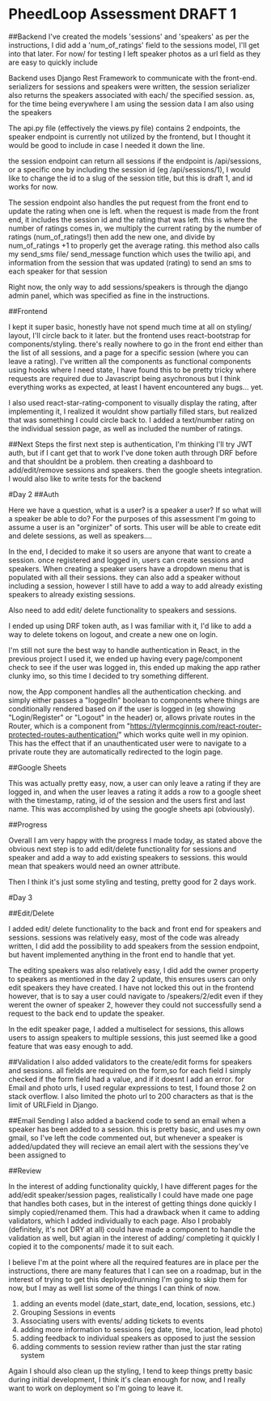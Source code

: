 # __PheedLoop Assessment DRAFT 1__

##Backend
I've created the models 'sessions' and 'speakers' as per the instructions, I did add a 'num_of_ratings' field to the sessions model, I'll get into that later. For now/ for testing I left speaker photos as a url field as they are easy to quickly include

Backend uses Django Rest Framework to communicate with the front-end.  serializers for sessions and speakers were written, the session serializer also returns the speakers associated with each/ the specified session. as, for the time being everywhere I am using the session data I am also using the speakers

The api.py file (effectively the views.py file) contains 2 endpoints, the speaker endpoint is currently not utilized by the frontend, but I thought it would be good to include in case I needed it down the line.

the session endpoint can return all sessions if the endpoint is /api/sessions, or a specific one by including the session id (eg /api/sessions/1), I would like to change the id to a slug of the session title, but this is draft 1, and id works for now.

The session endpoint also handles the put request from the front end to update the rating when one is left.
when the request is made from the front end, it includes the session id and the rating that was left. this is where the number of ratings comes in, we multiply the current rating by the number of ratings (num_of_ratings!) then add the new one, and divide by num_of_ratings +1 to properly get the average rating. this method also calls my send_sms file/ send_message function which uses the twilio api, and information from the session that was updated (rating) to send an sms to each speaker for that session

Right now, the only way to add sessions/speakers is through the django admin panel, which was specified as fine in the instructions.

##Frontend

I kept it super basic, honestly have not spend much time at all on styling/ layout, I'll circle back to it later. but the frontend uses react-bootstrap for components/styling. there's really nowhere to go in the front end either than the list of all sessions, and a page for a specific session (where you can leave a rating).
I've written all the components as functional components using hooks where I need state, I have found this to be pretty tricky where requests are required due to Javascript being asychronous but I think everything works as expected, at least I havent encountered any bugs... yet.

I also used react-star-rating-component to visually display the rating, after implementing it, I realized it wouldnt show partially filled stars, but realized that was something I could circle back to. I added a text/number rating on the individual session page, as well as included the number of ratings.


##Next Steps
the first next step is authentication, I'm thinking I'll try JWT auth, but if I cant get that to work I've done token auth through DRF before and that shouldnt be a problem. then creating a dashboard to add/edit/remove sessions and speakers. then the google sheets integration. I would also like to write tests for the backend


#Day 2
##Auth

Here we have a question, what is a user? is a speaker a user? If so what will a speaker be able to do?
For the purposes of this assessment I'm going to assume a user is an "orginizer" of sorts. This user will be able to create edit and delete sessions, as well as speakers....

In the end, I decided to make it so users are anyone that want to create a session. once registered and logged in, users can create sessions and speakers. When creating a speaker users have a dropdown menu that is populated with all their sessions. they can also add a speaker without including a session, however I still have to add a way to add already existing speakers to already existing sessions.

Also need to add edit/ delete functionality to speakers and sessions.

I ended up using DRF token auth, as I was familiar with it, I'd like to add a way to delete tokens on logout, and create a new one on login.

I'm still not sure the best way to handle authentication in React, in the previous project I used it, we ended up having every page/component check to see if the user was logged in, this ended up making the app rather clunky imo, so this time I decided to try something different.

now, the App component handles all the authentication checking. and simply either passes a "loggedIn" boolean to components where things are conditionally rendered based on if the user is logged in (eg showing "Login/Register" or "Logout" in the header) or, allows private routes in the Router, which is a component from "https://tylermcginnis.com/react-router-protected-routes-authentication/" which works quite well in my opinion. This has the effect that if an unauthenticated user were to navigate to a private route they are automatically redirected to the login page.

##Google Sheets

This was actually pretty easy, now, a user can only leave a rating if they are logged in, and when the user leaves a rating it adds a row to a google sheet with the timestamp, rating, id of the session and the users first and last name. This was accomplished by using the google sheets api (obviously).

##Progress

Overall I am very happy with the progress I made today, as stated above the obvious next step is to add edit/delete functionality for sessions and speaker and add a way to add existing speakers to sessions. this would mean that speakers would need an owner attribute.

Then I think it's just some styling and testing, pretty good for 2 days work.

#Day 3

##Edit/Delete

I added edit/ delete functionality to the back and front end for speakers and sessions. sessions was relatively easy, most of the code was already written, I did add the possibility to add speakers from the session endpoint, but havent implemented anything in the front end to handle that yet. 

The editing speakers was also relatively easy, I did add the owner property to speakers as mentioned in the day 2 update, this ensures users can only edit speakers they have created. I have not locked this out in the frontend however, that is to say a user could navigate to /speakers/2/edit even if they werent the owner of speaker 2, however they could not successfully send a request to the back end to update the speaker.

In the edit speaker page, I added a multiselect for sessions, this allows users to assign speakers to multiple sessions, this just seemed like a good feature that was easy enough to add.

##Validation
I also added validators to the create/edit forms for speakers and sessions. all fields are required on the form,so for each field I simply checked if the form field had a value, and if it doesnt I add an error. for Email and photo urls, I used regular expressions to test, I found those 2 on stack overflow. I also limited the photo url to 200 characters as that is the limit of URLField in Django.


##Email Sending
I also added a backend code to send an email when a speaker has been added to a session. this is pretty basic, and uses my own gmail, so I've left the code commented out, but whenever a speaker is added/updated they will recieve an email alert with the sessions they've been assigned to

##Review

In the interest of adding functionality quickly, I have different pages for the add/edit speaker/session pages, realistically I could have made one page that handles both cases, but in the interest of getting things done quickly I simply copied/renamed them. This had a drawback when it came to adding validators, which I added individually to each page. Also I probably (definitely, it's not DRY at all) could have made a component to handle the validation as well, but agian in the interest of adding/ completing it quickly I copied it to the components/ made it to suit each.

I believe I'm at the point where all the required features are in place per the instructions, there are many features that I can see on a roadmap, but in the interest of trying to get this deployed/running I'm going to skip them for now, but I may as well list some of the things I can think of now.

1. adding an events model (date_start, date_end, location, sessions, etc.)
2. Grouping Sessions in events
3. Associating users with events/ adding tickets to events
4. adding more information to sessions (eg date, time, location, lead photo)
5. adding feedback to individual speakers as opposed to just the session
6. adding comments to session review rather than just the star rating system

Again I should also clean up the styling, I tend to keep things pretty basic during initial development, I think it's clean enough for now, and I really want to work on deployment so I'm going to leave it.
